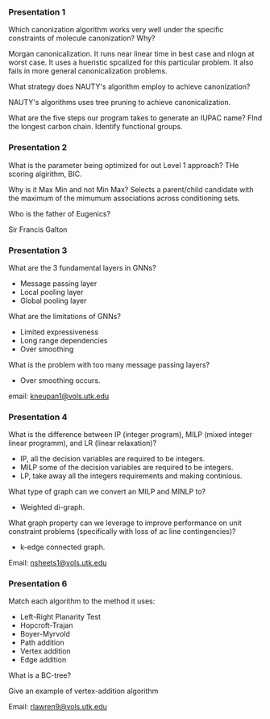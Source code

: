 ### Presentation 1
Which canonization algorithm works very well under the specific constraints of molecule canonization? Why?

Morgan canonicalization. It runs near linear time in best case and nlogn at worst case. It uses a hueristic spcalized for this particular problem. It also fails in more general canonicalization problems.

What strategy does NAUTY's algorithm employ to achieve canonization?

NAUTY's algorithms uses tree pruning to achieve canonicalization.

What are the five steps our program takes to generate an IUPAC name?
FInd the longest carbon chain.
Identify functional groups.


### Presentation 2

What is the parameter being optimized for out Level 1 approach?
THe scoring algirithm, BIC.

Why is it Max Min and not Min Max?
Selects a parent/child candidate with the maximum of the mimumum associations across conditioning sets.

Who is the father of Eugenics?

Sir Francis Galton


### Presentation 3
What are the 3 fundamental layers in GNNs?
- Message passing layer
- Local pooling layer
- Global pooling layer

What are the limitations of GNNs?
- Limited expressiveness
- Long range dependencies
- Over smoothing

What is the problem with too many message passing layers?
- Over smoothing occurs. 

email: kneupan1@vols.utk.edu

### Presentation 4

What is the difference between IP (integer program), MILP (mixed integer linear programm), and LR (linear relaxation)?
- IP, all the decision variables are required to be integers.
- MILP some of the decision variables are required to be integers.
- LP, take away all the integers requirements and making continious.

What type of graph can we convert an MILP and MINLP to?
- Weighted di-graph.

What graph property can we leverage to improve performance on unit constraint problems (specifically with loss of ac line contingencies)?
- k-edge connected graph.

Email: nsheets1@vols.utk.edu
### Presentation 6

 Match each algorithm to the method it uses:
 - Left-Right Planarity Test
 - Hopcroft-Trajan
 - Boyer-Myrvold
 - Path addition
 - Vertex addition
 - Edge addition

What is a BC-tree?

Give an example of  vertex-addition algorithm


Email: rlawren9@vols.utk.edu